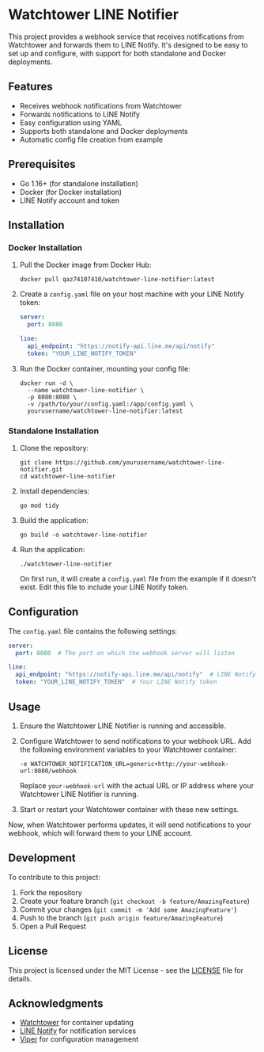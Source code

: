 # Watchtower LINE Notifier

This project provides a webhook service that receives notifications from Watchtower and forwards them to LINE Notify. It's designed to be easy to set up and configure, with support for both standalone and Docker deployments.

## Features

- Receives webhook notifications from Watchtower
- Forwards notifications to LINE Notify
- Easy configuration using YAML
- Supports both standalone and Docker deployments
- Automatic config file creation from example

## Prerequisites

- Go 1.16+ (for standalone installation)
- Docker (for Docker installation)
- LINE Notify account and token

## Installation

### Docker Installation

1. Pull the Docker image from Docker Hub:

   ```
   docker pull qaz74107410/watchtower-line-notifier:latest
   ```

2. Create a `config.yaml` file on your host machine with your LINE Notify token:

   ```yaml
   server:
     port: 8080

   line:
     api_endpoint: "https://notify-api.line.me/api/notify"
     token: "YOUR_LINE_NOTIFY_TOKEN"
   ```

3. Run the Docker container, mounting your config file:

   ```
   docker run -d \
     --name watchtower-line-notifier \
     -p 8080:8080 \
     -v /path/to/your/config.yaml:/app/config.yaml \
     yourusername/watchtower-line-notifier:latest
   ```

### Standalone Installation

1. Clone the repository:

   ```
   git clone https://github.com/yourusername/watchtower-line-notifier.git
   cd watchtower-line-notifier
   ```

2. Install dependencies:

   ```
   go mod tidy
   ```

3. Build the application:

   ```
   go build -o watchtower-line-notifier
   ```

4. Run the application:

   ```
   ./watchtower-line-notifier
   ```

   On first run, it will create a `config.yaml` file from the example if it doesn't exist. Edit this file to include your LINE Notify token.

## Configuration

The `config.yaml` file contains the following settings:

```yaml
server:
  port: 8080  # The port on which the webhook server will listen

line:
  api_endpoint: "https://notify-api.line.me/api/notify"  # LINE Notify API endpoint
  token: "YOUR_LINE_NOTIFY_TOKEN"  # Your LINE Notify token
```

## Usage

1. Ensure the Watchtower LINE Notifier is running and accessible.

2. Configure Watchtower to send notifications to your webhook URL. Add the following environment variables to your Watchtower container:

   ```
   -e WATCHTOWER_NOTIFICATION_URL=generic+http://your-webhook-url:8080/webhook
   ```

   Replace `your-webhook-url` with the actual URL or IP address where your Watchtower LINE Notifier is running.

3. Start or restart your Watchtower container with these new settings.

Now, when Watchtower performs updates, it will send notifications to your webhook, which will forward them to your LINE account.

## Development

To contribute to this project:

1. Fork the repository
2. Create your feature branch (`git checkout -b feature/AmazingFeature`)
3. Commit your changes (`git commit -m 'Add some AmazingFeature'`)
4. Push to the branch (`git push origin feature/AmazingFeature`)
5. Open a Pull Request

## License

This project is licensed under the MIT License - see the [LICENSE](LICENSE) file for details.

## Acknowledgments

- [Watchtower](https://github.com/containrrr/watchtower) for container updating
- [LINE Notify](https://notify-bot.line.me/) for notification services
- [Viper](https://github.com/spf13/viper) for configuration management